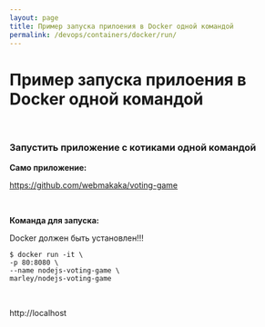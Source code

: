 ```yaml
---
layout: page
title: Пример запуска прилоения в Docker одной командой
permalink: /devops/containers/docker/run/
---
```


# Пример запуска прилоения в Docker одной командой

<br/>

### Запустить приложение с котиками одной командой

**Само приложение:**

https://github.com/webmakaka/voting-game

<br/>

**Команда для запуска:**

Docker должен быть установлен!!!

    $ docker run -it \
    -p 80:8080 \
    --name nodejs-voting-game \
    marley/nodejs-voting-game

<br/>

http://localhost
